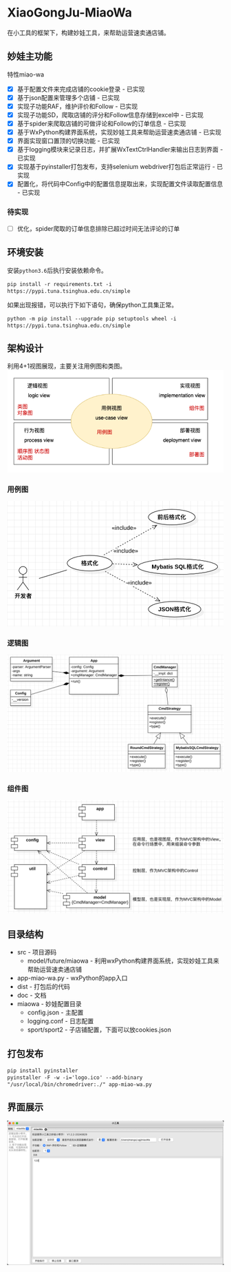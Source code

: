 # XiaoGongJu-MiaoWa
在小工具的框架下，构建妙娃工具，来帮助运营速卖通店铺。

## 妙娃主功能
特性miao-wa
- [x] 基于配置文件来完成店铺的cookie登录 - 已实现
- [x] 基于json配置来管理多个店铺 - 已实现
- [x] 实现子功能RAF，维护评价和Follow - 已实现
- [x] 实现子功能SD，爬取店铺的评分和Follow信息存储到excel中 - 已实现
- [x] 基于spider来爬取店铺的可做评论和Follow的订单信息 - 已实现
- [x] 基于WxPython构建界面系统，实现妙娃工具来帮助运营速卖通店铺 - 已实现
- [x] 界面实现窗口置顶的切换功能 - 已实现
- [x] 基于logging模块来记录日志，并扩展WxTextCtrlHandler来输出日志到界面 - 已实现
- [x] 实现基于pyinstaller打包发布，支持selenium webdriver打包后正常运行 - 已实现
- [x] 配置化，将代码中Config中的配置信息提取出来，实现配置文件读取配置信息 - 已实现

### 待实现
- [ ] 优化，spider爬取的订单信息排除已超过时间无法评论的订单


## 环境安装
安装`python3.6`后执行安装依赖命令。
``` shell
pip install -r requirements.txt -i https://pypi.tuna.tsinghua.edu.cn/simple
```
如果出现报错，可以执行下如下语句，确保python工具集正常。
``` shell
python -m pip install --upgrade pip setuptools wheel -i https://pypi.tuna.tsinghua.edu.cn/simple
```

## 架构设计
利用4+1视图展现，主要关注用例图和类图。
![](./doc/res/4+1.drawio.png)
### 用例图
![](./doc/res/use-case.png)
### 逻辑图
![](./doc/res/logical-view.png)
### 组件图
![](./doc/res/compontent.png)

## 目录结构
* src - 项目源码
  * model/future/miaowa - 利用wxPython构建界面系统，实现妙娃工具来帮助运营速卖通店铺
* app-miao-wa.py - wxPython的app入口
* dist - 打包后的代码
* doc - 文档
* miaowa - 妙娃配置目录
  * config.json - 主配置
  * logging.conf - 日志配置
  * sport/sport2 - 子店铺配置，下面可以放cookies.json

## 打包发布
``` shell
pip install pyinstaller
pyinstaller -F -w -i='logo.ico' --add-binary "/usr/local/bin/chromedriver:./" app-miao-wa.py
```

## 界面展示
![](./doc/res/app-miao-wa.png)

